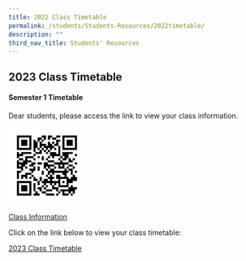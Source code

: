 ```yaml
---
title: 2022 Class Timetable
permalink: /students/Students-Resources/2022timetable/
description: ""
third_nav_title: Students' Resources
---
```

## 2023 Class Timetable 

#### Semester 1 Timetable

Dear students, please access the link to view your class information.

<img src="/images/allears_qr_code.jpeg" style="width:30%">

[Class Information](https://forms.moe.edu.sg/auth)

Click on the link below to view your class timetable:

[2023 Class Timetable](https://unitysec.edupage.org/timetable/)

